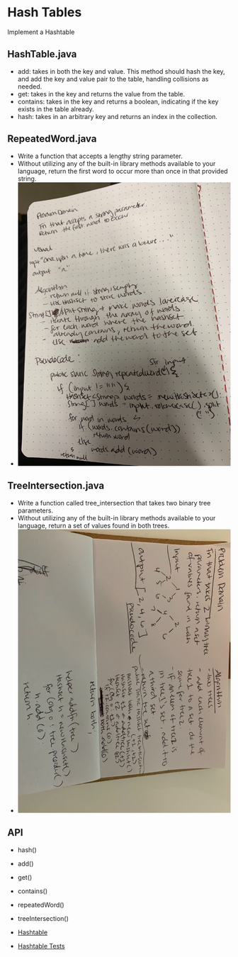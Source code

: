 # Hash Tables
Implement a Hashtable

## HashTable.java
* add: takes in both the key and value. This method should hash the key, and add the key and value pair to the table, handling collisions as needed.
* get: takes in the key and returns the value from the table.
* contains: takes in the key and returns a boolean, indicating if the key exists in the table already.
* hash: takes in an arbitrary key and returns an index in the collection.

## RepeatedWord.java
* Write a function that accepts a lengthy string parameter.
* Without utilizing any of the built-in library methods available to your language, return the first word to occur more than once in that provided string.
* ![Repeated Word Visual](../assets/repeatedword.jpg)

## TreeIntersection.java
* Write a function called tree_intersection that takes two binary tree parameters.
* Without utilizing any of the built-in library methods available to your language, return a set of values found in both trees.
* ![Tree Intersection Visual](../assets/treeintersection.jpg)

## API
* hash()
* add()
* get()
* contains()
* repeatedWord()
* treeIntersection()


* [Hashtable](../Data-Structures/src/main/java/hashtable)
* [Hashtable Tests](../Data-Structures/src/test/java/hashtable)

